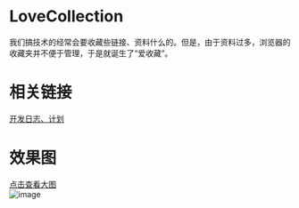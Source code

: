 # LoveCollection
我们搞技术的经常会要收藏些链接、资料什么的。但是，由于资料过多，浏览器的收藏夹并不便于管理，于是就诞生了“爱收藏”。  

# 相关链接
[开发日志、计划](https://github.com/zhaopeiym/LoveCollection/blob/master/%E5%BC%80%E5%8F%91%E6%97%A5%E5%BF%97%E6%97%A5%E5%BF%97%E3%80%81%E5%A4%87%E5%BF%98%E5%92%8C%E8%AE%A1%E5%88%92.md)  

# 效果图
[点击查看大图](https://raw.githubusercontent.com/zhaopeiym/LoveCollection/master/LoveCollection/wwwroot/images/GIF.gif)  
![image](https://raw.githubusercontent.com/zhaopeiym/LoveCollection/master/LoveCollection/wwwroot/images/GIF.gif)  
